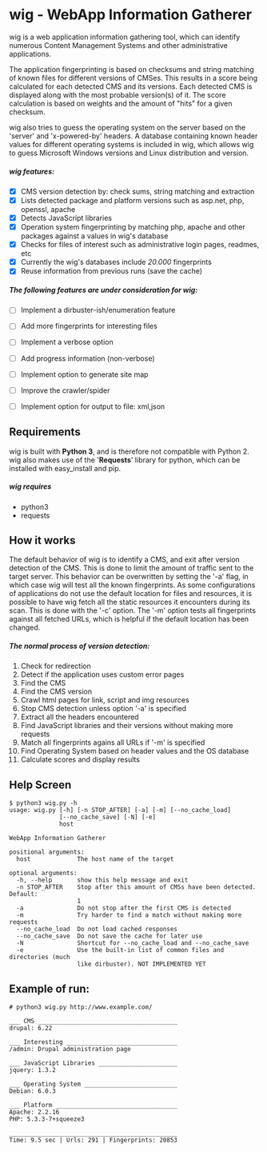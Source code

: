 # wig - WebApp Information Gatherer


wig is a web application information gathering tool, which can identify numerous Content Management Systems and other administrative applications.

The application fingerprinting is based on checksums and string matching of known files for different versions of CMSes. This results in a score being calculated for each detected CMS and its versions. Each detected CMS is displayed along with the most probable version(s) of it. The score calculation is based on weights and the amount of "hits" for a given checksum.

wig also tries to guess the operating system on the server based on the 'server' and 'x-powered-by' headers. A database containing known header values for different operating systems is included in wig, which allows wig to guess Microsoft Windows versions and Linux distribution and version. 

##### wig features:
- [x] CMS version detection by: check sums, string matching and extraction
- [x] Lists detected package and platform versions such as asp.net, php, openssl, apache
- [x] Detects JavaScript libraries
- [x] Operation system fingerprinting by matching php, apache and other packages against a values in wig's database
- [x] Checks for files of interest such as administrative login pages, readmes, etc
- [x] Currently the wig's databases include *20.000* fingerprints
- [x] Reuse information from previous runs (save the cache)

##### The following features are under consideration for wig:
- [ ] Implement a dirbuster-ish/enumeration feature
- [ ] Add more fingerprints for interesting files
- [ ] Implement a verbose option
- [ ] Add progress information (non-verbose)
- [ ] Implement option to generate site map
- [ ] Improve the crawler/spider
- [ ] Implement option for output to file: xml,json



## Requirements


wig is built with **Python 3**, and is therefore not compatible with Python 2. wig also makes use of the '**Requests**' library for python, which can be installed with easy_install and pip.

##### wig requires
- python3
- requests


## How it works


The default behavior of wig is to identify a CMS, and exit after version detection of the CMS. This is done to limit the amount of traffic sent to the target server.
This behavior can be overwritten by setting the '-a' flag, in which case wig will test all the known fingerprints.
As some configurations of applications do not use the default location for files and resources, it is possible to have wig fetch all the static resources it encounters during its scan. This is done with the '-c' option.
The '-m' option tests all fingerprints against all fetched URLs, which is helpful if the default location has been changed.

##### The normal process of version detection:
1. Check for redirection
2. Detect if the application uses custom error pages
3. Find the CMS
4. Find the CMS version
5. Crawl html pages for link, script and img resources
6. Stop CMS detection unless option '-a' is specified
7. Extract all the headers encountered
8. Find JavaScript libraries and their versions without making more requests
9. Match all fingerprints agains all URLs if '-m' is specified
10. Find Operating System based on header values and the OS database
11. Calculate scores and display results 


## Help Screen

```
$ python3 wig.py -h
usage: wig.py [-h] [-n STOP_AFTER] [-a] [-m] [--no_cache_load]
              [--no_cache_save] [-N] [-e]
              host

WebApp Information Gatherer

positional arguments:
  host             The host name of the target

optional arguments:
  -h, --help       show this help message and exit
  -n STOP_AFTER    Stop after this amount of CMSs have been detected. Default:
                   1
  -a               Do not stop after the first CMS is detected
  -m               Try harder to find a match without making more requests
  --no_cache_load  Do not load cached responses
  --no_cache_save  Do not save the cache for later use
  -N               Shortcut for --no_cache_load and --no_cache_save
  -e               Use the built-in list of common files and directories (much
                   like dirbuster). NOT IMPLEMENTED YET
```


## Example of run:

```
# python3 wig.py http://www.example.com/  
                                                                            
___ CMS _______________________________________
drupal: 6.22

___ Interesting _______________________________
/admin: Drupal administration page

___ JavaScript Libraries ______________________
jquery: 1.3.2

___ Operating System __________________________
Debian: 6.0.3

___ Platform __________________________________
Apache: 2.2.16
PHP: 5.3.3-7+squeeze3

_______________________________________________
Time: 9.5 sec | Urls: 291 | Fingerprints: 20853
```

